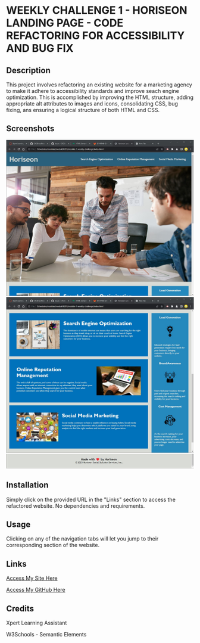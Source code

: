 # WEEKLY CHALLENGE 1 - HORISEON LANDING PAGE - CODE REFACTORING FOR ACCESSIBILITY AND BUG FIX

## Description
This project involves refactoring an existing website for a marketing agency to make it adhere to accessibility standards and improve seach engine optimization.
This is accomplished by improving the HTML structure, adding appropriate alt attributes to images and icons, consolidating CSS, bug fixing, ans ensuring a logical structure of both HTML and CSS.

## Screenshots
![Screenshots of My Site](assets/Screenshot/Horiseon-Screenshot-1.jpg)
![Screenshots of My Site](assets/Screenshot/Horiseon-Screenshot-2.jpg)
![Screenshots of My Site](assets/Screenshot/Horiseon-Screenshot-3.jpg)

## Installation
Simply click on the provided URL in the "Links" section to access the refactored website.
No dependencies and requirements.

## Usage
Clicking on any of the navigation tabs will let you jump to their corresponding section of the website.

## Links
[Access My Site Here](https://cycbrian.github.io/Brian-Cheung-Module-1-Weekly-Challenge-Horiseon-Landing-Page/)

[Access My GitHub Here](https://github.com/CYCBrian/Brian-Cheung-Module-1-Weekly-Challenge-Horiseon-Landing-Page)

## Credits
Xpert Learning Assistant

W3Schools - Semantic Elements
